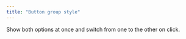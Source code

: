 ```yaml
---
title: "Button group style"
---
```


Show both options at once and switch from one to the other on click.
